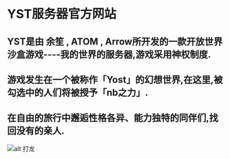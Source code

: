 # YST服务器官方网站
## YST是由 余笙 , ATOM , Arrow所开发的一款开放世界沙盒游戏----我的世界的服务器,游戏采用神权制度.
## 游戏发生在一个被称作「Yost」的幻想世界,在这里,被勾选中的人们将被授予「nb之力」.
## 在自由的旅行中邂逅性格各异、能力独特的同伴们,找回没有的亲人.
![alt 打龙](../dragonegg.jpg)

